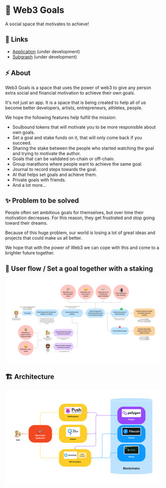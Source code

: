 # 🎯 Web3 Goals

A social space that motivates to achieve!

## 🔗 Links

- [Application](https://web3goals.space) (under development)
- [Subgraph](https://thegraph.com/hosted-service/subgraph/kiv1n/web3-goals) (under development)

## ⚡ About

Web3 Goals is a space that uses the power of web3 to give any person extra social and financial motivation to achieve their own goals.

It's not just an app. It is a space that is being created to help all of us become better developers, artists, entrepreneurs, athletes, people.

We hope the following features help fulfill the mission:

- Soulbound tokens that will motivate you to be more responsible about own goals.
- Set a goal and stake funds on it, that will only come back if you succeed.
- Sharing the stake between the people who started watching the goal and trying to motivate the author.
- Goals that can be validated on-chain or off-chain.
- Group marathons where people want to achieve the same goal.
- Journal to record steps towards the goal.
- AI that helps set goals and achieve them.
- Private goals with friends.
- And a lot more...

## ✨ Problem to be solved

People often set ambitious goals for themselves, but over time their motivation decreases. For this reason, they get frustrated and stop going toward their dreams.

Because of this huge problem, our world is losing a lot of great ideas and projects that could make us all better.

We hope that with the power of Web3 we can cope with this and come to a brighter future together.

## 🌊 User flow / Set a goal together with a staking

![User flow / Set a goal together with a staking](profile/images/user-flow-set-goal-with-staking.png)

## 🏗️ Architecture

![Architecture](profile/images/architecture.png)